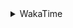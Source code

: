 <details>
 <summary>WakaTime</summary>

<!--START_SECTION:waka-->
![Profile Views](http://img.shields.io/badge/Profile%20Views-0-blue)

**🐱 My GitHub Data** 

> 🏆 507 Contributions in the Year 2021
 > 
> 📦 249.6 kB Used in GitHub's Storage 
 > 
> 🚫 Not Opted to Hire
 > 
> 📜 55 Public Repositories 
 > 
> 🔑 1 Private Repository 
 > 
**I'm an Early 🐤** 

```text
🌞 Morning    49 commits     ████░░░░░░░░░░░░░░░░░░░░░   15.91% 
🌆 Daytime    126 commits    ██████████░░░░░░░░░░░░░░░   40.91% 
🌃 Evening    115 commits    █████████░░░░░░░░░░░░░░░░   37.34% 
🌙 Night      18 commits     █░░░░░░░░░░░░░░░░░░░░░░░░   5.84%

```
📅 **I'm Most Productive on Thursday** 

```text
Monday       47 commits     ███░░░░░░░░░░░░░░░░░░░░░░   15.26% 
Tuesday      36 commits     ███░░░░░░░░░░░░░░░░░░░░░░   11.69% 
Wednesday    45 commits     ███░░░░░░░░░░░░░░░░░░░░░░   14.61% 
Thursday     55 commits     ████░░░░░░░░░░░░░░░░░░░░░   17.86% 
Friday       44 commits     ███░░░░░░░░░░░░░░░░░░░░░░   14.29% 
Saturday     40 commits     ███░░░░░░░░░░░░░░░░░░░░░░   12.99% 
Sunday       41 commits     ███░░░░░░░░░░░░░░░░░░░░░░   13.31%

```


📊 **This Week I Spent My Time On** 

```text
⌚︎ Time Zone: Asia/Shanghai

💬 Programming Languages: 
C                        5 hrs 12 mins       ████████░░░░░░░░░░░░░░░░░   31.5% 
Bash                     4 hrs 38 mins       ███████░░░░░░░░░░░░░░░░░░   28.08% 
Go                       3 hrs 43 mins       █████░░░░░░░░░░░░░░░░░░░░   22.52% 
Other                    1 hr 21 mins        ██░░░░░░░░░░░░░░░░░░░░░░░   8.18% 
C++                      31 mins             ░░░░░░░░░░░░░░░░░░░░░░░░░   3.14%

🔥 Editors: 
VS Code                  16 hrs 30 mins      █████████████████████████   100.0%

🐱‍💻 Projects: 
Unknown Project          5 hrs 57 mins       █████████░░░░░░░░░░░░░░░░   36.08% 
fuse-overlayfs           5 hrs 11 mins       ███████░░░░░░░░░░░░░░░░░░   31.48% 
ossfs                    1 hr 35 mins        ██░░░░░░░░░░░░░░░░░░░░░░░   9.64% 
matcloud                 1 hr 21 mins        ██░░░░░░░░░░░░░░░░░░░░░░░   8.21% 
leetcode                 51 mins             █░░░░░░░░░░░░░░░░░░░░░░░░   5.16%

💻 Operating System: 
Linux                    16 hrs 30 mins      █████████████████████████   100.0%

```

**I Mostly Code in Go** 

```text
Go                       16 repos            ███████████░░░░░░░░░░░░░░   45.71% 
Java                     9 repos             ██████░░░░░░░░░░░░░░░░░░░   25.71% 
Python                   2 repos             █░░░░░░░░░░░░░░░░░░░░░░░░   5.71% 
Vue                      2 repos             █░░░░░░░░░░░░░░░░░░░░░░░░   5.71% 
Shell                    2 repos             █░░░░░░░░░░░░░░░░░░░░░░░░   5.71%

```


**Timeline**

![Chart not found](https://raw.githubusercontent.com/MaoLongLong/MaoLongLong/main/charts/bar_graph.png) 


 Last Updated on 08/11/2021
<!--END_SECTION:waka-->

</details>
